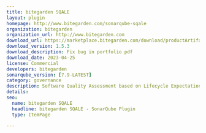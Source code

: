 ```yaml
---
title: bitegarden SQALE
layout: plugin
homepage: http://www.bitegarden.com/sonarqube-sqale
organization: bitegarden
organization_url: http://www.bitegarden.com
download_url: https://marketplace.bitegarden.com/download/productArtifact?productName=bitegarden-sonarqube-sqale&productVersion=1.5.3&productFileExt=jar&customerEmail=sonarplugins@gmail.com&customerName=sonarqube&customerSurnames=marketplace&customerCompany=bitegarden
download_version: 1.5.3
download_description: Fix bug in portfolio pdf
download_date: 2023-04-25
license: Commercial
developers: bitegarden
sonarqube_version: [7.9-LATEST]
category: governance
description: Software Quality Assessment based on Lifecycle Expectations is back to SonarQube! Track your technical debt with SQALE method
details: 
seo:
  name: bitegarden SQALE
  headline: bitegarden SQALE - SonarQube Plugin
  type: ItemPage

---
```

